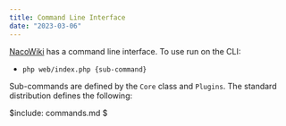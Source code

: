 ```yaml
---
title: Command Line Interface
date: "2023-03-06"
---
```

[NacoWiki][nw] has a command line interface.  To use run on the CLI:

- `php web/index.php {sub-command}`

Sub-commands are defined by the `Core` class and `Plugins`.  The standard distribution defines
the following:

$include: commands.md $


[nw]: https://github.com/iliu-net/NacoWiki/
